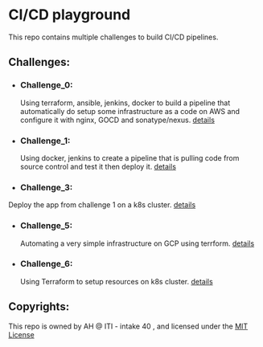 # CI/CD playground

This repo contains multiple challenges to build CI/CD pipelines. 

## Challenges:

- ### Challenge_0: 
  Using terraform, ansible, jenkins, docker to build a pipeline that automatically do setup some infrastructure as a code on AWS and configure it with nginx, GOCD and sonatype/nexus. [details](challenge_0/README.md)

- ### Challenge_1:
  Using docker, jenkins to create a pipeline that is pulling code from source control and test it then deploy it. [details](challenge_1/README.md)
  
 - ### Challenge_3:
  Deploy the app from challenge 1 on a k8s cluster. [details](challenge_3/README.md)
  
- ### Challenge_5:
  Automating a very simple infrastructure on GCP using terrform.
  [details](challenge_5/README.md)
  
- ### Challenge_6:
  Using Terraform to setup resources on k8s cluster.
  [details](challenge_6/README.md)
  
## Copyrights:
This repo is owned by AH @ ITI - intake 40 , and licensed under the [MIT License](LICENSE)
